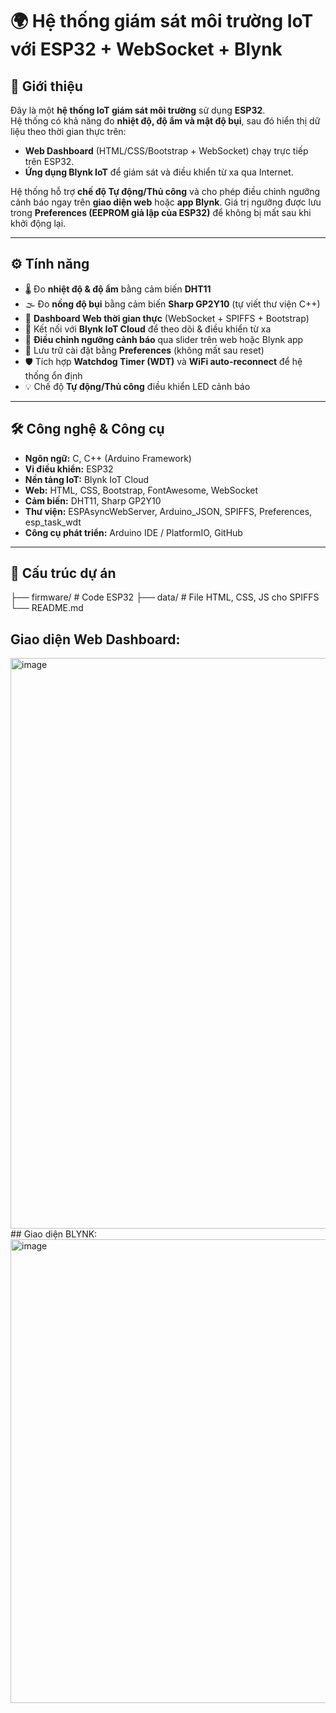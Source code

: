 # 🌍 Hệ thống giám sát môi trường IoT với ESP32 + WebSocket + Blynk

## 📌 Giới thiệu
Đây là một **hệ thống IoT giám sát môi trường** sử dụng **ESP32**.  
Hệ thống có khả năng đo **nhiệt độ, độ ẩm và mật độ bụi**, sau đó hiển thị dữ liệu theo thời gian thực trên:  
- **Web Dashboard** (HTML/CSS/Bootstrap + WebSocket) chạy trực tiếp trên ESP32.  
- **Ứng dụng Blynk IoT** để giám sát và điều khiển từ xa qua Internet.  

Hệ thống hỗ trợ **chế độ Tự động/Thủ công** và cho phép điều chỉnh ngưỡng cảnh báo ngay trên **giao diện web** hoặc **app Blynk**. Giá trị ngưỡng được lưu trong **Preferences (EEPROM giả lập của ESP32)** để không bị mất sau khi khởi động lại.

---

## ⚙️ Tính năng
- 🌡 Đo **nhiệt độ & độ ẩm** bằng cảm biến **DHT11**  
- 🌫 Đo **nồng độ bụi** bằng cảm biến **Sharp GP2Y10** (tự viết thư viện C++)  
- 📡 **Dashboard Web thời gian thực** (WebSocket + SPIFFS + Bootstrap)  
- 📱 Kết nối với **Blynk IoT Cloud** để theo dõi & điều khiển từ xa  
- 🔧 **Điều chỉnh ngưỡng cảnh báo** qua slider trên web hoặc Blynk app  
- 💾 Lưu trữ cài đặt bằng **Preferences** (không mất sau reset)  
- 🛡 Tích hợp **Watchdog Timer (WDT)** và **WiFi auto-reconnect** để hệ thống ổn định  
- 💡 Chế độ **Tự động/Thủ công** điều khiển LED cảnh báo  

---

## 🛠 Công nghệ & Công cụ
- **Ngôn ngữ:** C, C++ (Arduino Framework)  
- **Vi điều khiển:** ESP32  
- **Nền tảng IoT:** Blynk IoT Cloud  
- **Web:** HTML, CSS, Bootstrap, FontAwesome, WebSocket  
- **Cảm biến:** DHT11, Sharp GP2Y10  
- **Thư viện:** ESPAsyncWebServer, Arduino_JSON, SPIFFS, Preferences, esp_task_wdt  
- **Công cụ phát triển:** Arduino IDE / PlatformIO, GitHub  

---

## 📂 Cấu trúc dự án
├── firmware/ # Code ESP32
├── data/ # File HTML, CSS, JS cho SPIFFS
└── README.md

## Giao diện Web Dashboard:
<img width="1917" height="913" alt="image" src="https://github.com/user-attachments/assets/ed7c83a6-ef63-4d88-a2bc-2574b901cb92" /> 
## Giao diện BLYNK:
<img width="1617" height="742" alt="image" src="https://github.com/user-attachments/assets/f35b83a9-2b18-497a-9ec4-69e8e346aa2f" />



